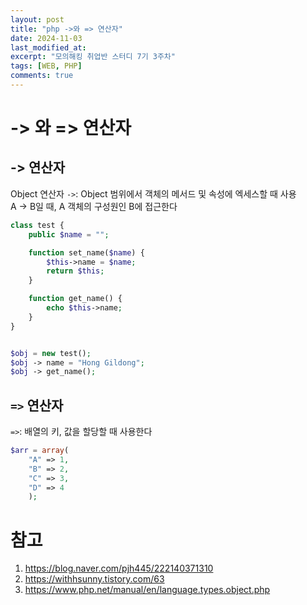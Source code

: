 ```yaml
---
layout: post
title: "php ->와 => 연산자"
date: 2024-11-03
last_modified_at:
excerpt: "모의해킹 취업반 스터디 7기 3주차"
tags: [WEB, PHP]
comments: true
---
```


# -> 와 => 연산자
## -> 연산자
Object 연산자 `->`: Object 범위에서 객체의 메서드 및 속성에 엑세스할 때 사용  
A -> B일 때, A 객체의 구성원인 B에 접근한다

```php
class test {
    public $name = "";

    function set_name($name) {
        $this->name = $name;
        return $this;
    }

    function get_name() {
        echo $this->name;
    }
}


$obj = new test();
$obj -> name = "Hong Gildong";
$obj -> get_name();
```

## `=>` 연산자
`=>`: 배열의 키, 값을 할당할 때 사용한다

```php
$arr = array(
    "A" => 1,
    "B" => 2,
    "C" => 3,
    "D" => 4
    );
```

# 참고
1. https://blog.naver.com/pjh445/222140371310
2. https://withhsunny.tistory.com/63
3. https://www.php.net/manual/en/language.types.object.php